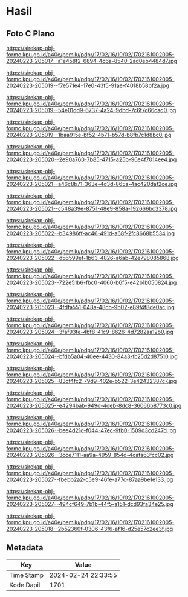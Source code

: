 # Hasil

## Foto C Plano

https://sirekap-obj-formc.kpu.go.id/a40e/pemilu/pdpr/17/02/16/10/02/1702161002005-20240223-205017--a1e458f2-6894-4c6a-8540-2ad0eb4484d7.jpg

https://sirekap-obj-formc.kpu.go.id/a40e/pemilu/pdpr/17/02/16/10/02/1702161002005-20240223-205019--f7e571e4-17e0-43f5-91ae-f4018b58bf2a.jpg

https://sirekap-obj-formc.kpu.go.id/a40e/pemilu/pdpr/17/02/16/10/02/1702161002005-20240223-205019--54e01dd9-6737-4a24-9dbd-7c6f7c66cad0.jpg

https://sirekap-obj-formc.kpu.go.id/a40e/pemilu/pdpr/17/02/16/10/02/1702161002005-20240223-205019--1baa915e-bf52-4b71-b57d-b8fb7c1d8bc0.jpg

https://sirekap-obj-formc.kpu.go.id/a40e/pemilu/pdpr/17/02/16/10/02/1702161002005-20240223-205020--2e90a760-7b85-4715-a25b-96e4f7014ee4.jpg

https://sirekap-obj-formc.kpu.go.id/a40e/pemilu/pdpr/17/02/16/10/02/1702161002005-20240223-205021--a46c8b71-363e-4d3d-865a-4ac420daf2ce.jpg

https://sirekap-obj-formc.kpu.go.id/a40e/pemilu/pdpr/17/02/16/10/02/1702161002005-20240223-205021--c548a39e-8751-48e9-858a-192666bc3378.jpg

https://sirekap-obj-formc.kpu.go.id/a40e/pemilu/pdpr/17/02/16/10/02/1702161002005-20240223-205022--b34986ff-ac46-491d-a68f-2fc8668b5534.jpg

https://sirekap-obj-formc.kpu.go.id/a40e/pemilu/pdpr/17/02/16/10/02/1702161002005-20240223-205022--d56599ef-1b63-4826-a6ab-42e798085868.jpg

https://sirekap-obj-formc.kpu.go.id/a40e/pemilu/pdpr/17/02/16/10/02/1702161002005-20240223-205023--722e51b6-fbc0-4060-b6f5-e42b1b050824.jpg

https://sirekap-obj-formc.kpu.go.id/a40e/pemilu/pdpr/17/02/16/10/02/1702161002005-20240223-205023--4fdfa551-048a-48cb-9b02-e89f4f8de0ac.jpg

https://sirekap-obj-formc.kpu.go.id/a40e/pemilu/pdpr/17/02/16/10/02/1702161002005-20240223-205024--3faf93fe-4bf8-41c9-8626-4d7282aa12b0.jpg

https://sirekap-obj-formc.kpu.go.id/a40e/pemilu/pdpr/17/02/16/10/02/1702161002005-20240223-205024--bfdb5a04-40ee-4430-84a3-fc25d2d87510.jpg

https://sirekap-obj-formc.kpu.go.id/a40e/pemilu/pdpr/17/02/16/10/02/1702161002005-20240223-205025--83cf4fc2-79d9-402e-b522-3e42432387c7.jpg

https://sirekap-obj-formc.kpu.go.id/a40e/pemilu/pdpr/17/02/16/10/02/1702161002005-20240223-205025--e4294bab-949d-4deb-8dc8-36066b8773c0.jpg

https://sirekap-obj-formc.kpu.go.id/a40e/pemilu/pdpr/17/02/16/10/02/1702161002005-20240223-205026--bee4d21c-f044-47ec-9fb0-1509d3cd247d.jpg

https://sirekap-obj-formc.kpu.go.id/a40e/pemilu/pdpr/17/02/16/10/02/1702161002005-20240223-205026--3cce7111-aa9a-4959-854d-4cafa63fcc02.jpg

https://sirekap-obj-formc.kpu.go.id/a40e/pemilu/pdpr/17/02/16/10/02/1702161002005-20240223-205027--fbebb2a2-c5e9-46fe-a77c-87aa9be1e133.jpg

https://sirekap-obj-formc.kpu.go.id/a40e/pemilu/pdpr/17/02/16/10/02/1702161002005-20240223-205027--494cf649-7b1b-44f5-a151-dcd93fa34e25.jpg

https://sirekap-obj-formc.kpu.go.id/a40e/pemilu/pdpr/17/02/16/10/02/1702161002005-20240223-205018--2b52360f-0306-43f6-af16-d25e57c2ee3f.jpg


## Metadata

| Key        | Value               |
| ---------- | ------------------- |
| Time Stamp | 2024-02-24 22:33:55 |
| Kode Dapil | 1701                |



